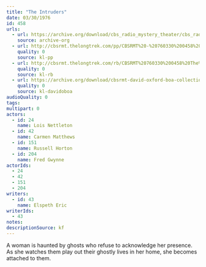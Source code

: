 ```yaml
---
title: "The Intruders"
date: 03/30/1976
id: 458
urls: 
  - url: https://archive.org/download/cbs_radio_mystery_theater/cbs_radio_mystery_theater-0451-0500.zip/cbs_radio_mystery_theater-0451-0500%2Fcbsrmt_0458_the_intruders.mp3
    source: archive-org
  - url: http://cbsrmt.thelongtrek.com/pp/CBSRMT%20-%20760330%200458%20The%20Intruders_pp.mp3
    quality: 0
    source: kl-pp
  - url: http://cbsrmt.thelongtrek.com/rb/CBSRMT%20760330%200458%20The%20Intruders_wuwm%20recorded%208_14_76.mp3
    quality: 0
    source: kl-rb
  - url: https://archive.org/download/cbsrmt-david-oxford-boa-collection/CBSRMT-760330-0458-repeated-760814-The-Intruders-(128-44)_WUWM-FM-{BoA}.mp3
    quality: 0
    source: kl-davidoboa
audioQuality: 0
tags: 
multipart: 0
actors:  
  - id: 24
    name: Lois Nettleton  
  - id: 42
    name: Carmen Matthews  
  - id: 151
    name: Russell Horton  
  - id: 204
    name: Fred Gwynne
actorIds:  
  - 24  
  - 42  
  - 151  
  - 204
writers:  
  - id: 43
    name: Elspeth Eric
writerIds:  
  - 43
notes: 
descriptionSource: kf
---
```

A woman is haunted by ghosts who refuse to acknowledge her presence. As she watches them play out their ghostly lives in her home, she becomes attached to them.